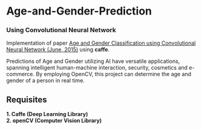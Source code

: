 # Age-and-Gender-Prediction
### Using Convolutional Neural Network
Implementation of paper [Age and Gender Classification using Convolutional Neural Network (June, 2015)](http://www.openu.ac.il/home/hassner/projects/cnn_agegender/CNN_AgeGenderEstimation.pdf)
using __caffe__.

Predictions of Age and Gender utilizing AI have versatile applications, spanning intelligent human-machine interaction, security, cosmetics and e-commerce. By employing OpenCV, this project can determine the age and gender of a person in real time.

## Requisites
__1. Caffe (Deep Learning Library)__  
__2. openCV (Computer Vision Library)__

